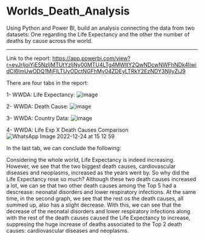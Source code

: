 # Worlds_Death_Analysis
Using Python and Power BI, build an analysis connecting the data from two datasets: One regarding the Life Expectancy and the other the number of deaths by cause across the world.
_______________________________________________________________

Link to the report:
https://app.powerbi.com/view?r=eyJrIjoiYjE5NzljMTUtYzljNy00MTU4LTg4MWItY2QwNDcwNWFhNDk4IiwidCI6ImUwODQ1MjFlLTUyODctNGFhMy04ZDEyLTRkY2EzNDY3NjIyZiJ9

There are four tabs in the report:

1- WWDA: Life Expectancy:
![image](https://user-images.githubusercontent.com/100734219/209451054-ab24419f-fba8-4699-a7aa-ec4bf87285fb.png)

2- WWDA: Death Cause:
![image](https://user-images.githubusercontent.com/100734219/209451071-4a1d0f9f-2b74-4f30-ae79-2081b3cfbf7c.png)

3- WWDA: Country Data:
![image](https://user-images.githubusercontent.com/100734219/209451078-ad87c703-d126-447d-9a4b-b04294733bf6.png)

4- WWDA: Life Exp X Death Causes Comparison
![WhatsApp Image 2022-12-24 at 15 12 59](https://user-images.githubusercontent.com/100734219/209451093-bb2b268e-fc73-4ab7-8e57-f5d5e1dc82ca.jpeg)


In the last tab, we can conclude the following:

Considering the whole world, Life Expectancy is indeed increasing. However, we see that the two biggest death causes, cardiovascular diseases and neoplasms, increased as
the years went by. So why did the Life Expectancy rose so much?
Although these two death causes increased a lot, we can se that two other death causes among the Top 5 had a descrease: neonatal disorders and lower respiratory infections.
At the same time, in the second graph, we see that the rest os the death causes, all summed up, also has a slight decrease.
With this, we can see that the decrease of the neonatal disorders and lower respiratory infections along with the rest of the death causes caused the Life Expectancy to 
increase, suppresing the huge increase of deaths associated to the Top 2 death causes: cardiovascular diseases and neoplasms.
